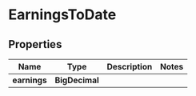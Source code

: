 

# EarningsToDate


## Properties

| Name | Type | Description | Notes |
|------------ | ------------- | ------------- | -------------|
|**earnings** | **BigDecimal** |  |  |



